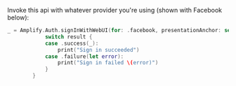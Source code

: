 Invoke this api with whatever provider you're using (shown with Facebook below):

```swift
_ = Amplify.Auth.signInWithWebUI(for: .facebook, presentationAnchor: self.view.window!) { result in
            switch result {
            case .success(_):
                print("Sign in succeeded")
            case .failure(let error):
                print("Sign in failed \(error)")
            }
        }
```